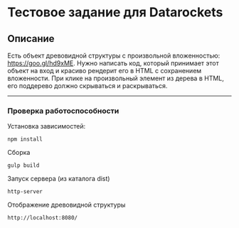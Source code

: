 # Tecтовое задание для Datarockets

## Описание

Есть объект древовидной структуры с произвольной вложенностью: https://goo.gl/hd9xME.
Нужно написать код, который принимает этот объект на вход и красиво рендерит его в HTML с сохранением вложенности.
При клике на произвольный элемент из дерева в HTML, его поддерево должно скрываться и раскрываться.

---

### Проверка работоспособности

Установка зависимостей:
```
npm install
```
Сборка
```
gulp build
```
Запуск сервера (из каталога dist)
```
http-server
```
Отображение древовидной структуры

```
http://localhost:8080/
```
